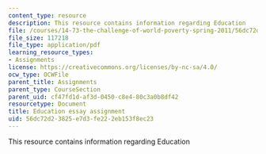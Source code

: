 ```yaml
---
content_type: resource
description: This resource contains information regarding Education
file: /courses/14-73-the-challenge-of-world-poverty-spring-2011/56dc72d23825e7d3fe222eb153f8ec23_MIT14_73S11_education.pdf
file_size: 117218
file_type: application/pdf
learning_resource_types:
- Assignments
license: https://creativecommons.org/licenses/by-nc-sa/4.0/
ocw_type: OCWFile
parent_title: Assignments
parent_type: CourseSection
parent_uid: cf47fd1d-af3d-0450-c8e4-80c3a0b8df42
resourcetype: Document
title: Education essay assignment
uid: 56dc72d2-3825-e7d3-fe22-2eb153f8ec23
---
```

This resource contains information regarding Education